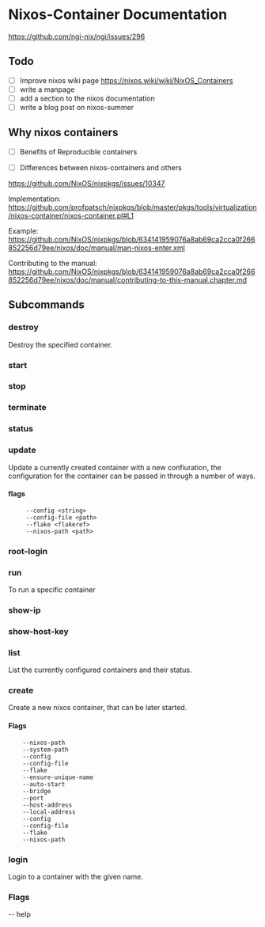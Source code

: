 # Nixos-Container Documentation

https://github.com/ngi-nix/ngi/issues/296

## Todo
- [ ] Improve nixos wiki page https://nixos.wiki/wiki/NixOS_Containers
- [ ] write a manpage
- [ ] add a section to the nixos documentation
- [ ] write a blog post on nixos-summer

## Why nixos containers
- [ ] Benefits of Reproducible containers
- [ ] Differences between nixos-containers and others


https://github.com/NixOS/nixpkgs/issues/10347

Implementation: https://github.com/profpatsch/nixpkgs/blob/master/pkgs/tools/virtualization/nixos-container/nixos-container.pl#L1

Example: https://github.com/NixOS/nixpkgs/blob/634141959076a8ab69ca2cca0f266852256d79ee/nixos/doc/manual/man-nixos-enter.xml

Contributing to the manual: https://github.com/NixOS/nixpkgs/blob/634141959076a8ab69ca2cca0f266852256d79ee/nixos/doc/manual/contributing-to-this-manual.chapter.md

## Subcommands

### destroy
Destroy the specified container.

### start 
### stop 
### terminate 
### status 
### update
Update a currently created container
with a new confiuration, the configuration for the container can be passed in through a number of ways.

#### flags
         --config <string>
         --config-file <path>
         --flake <flakeref>
         --nixos-path <path>



### root-login 
### run 
To run a specific container 
### show-ip
### show-host-key 
### list
List the currently configured containers and their status. 



### create
Create a new nixos container, that can be later started.
#### Flags
        --nixos-path
        --system-path 
        --config 
        --config-file
        --flake
        --ensure-unique-name
        --auto-start
        --bridge
        --port
        --host-address
        --local-address
        --config
        --config-file
        --flake
        --nixos-path 


### login 
Login to a container with the given name.

### Flags
-- help
     
